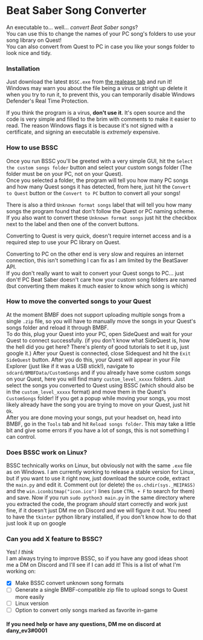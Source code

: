 # Beat Saber Song Converter
An executable to... well... _convert Beat Saber songs_?\
You can use this to change the names of your PC song's folders to use your song library on Quest!\
You can also convert from Quest to PC in case you like your songs folder to look nice and tidy.

### Installation
Just download the latest `BSSC.exe` from [the realease tab](https://github.com/danyev3/beat_saber_song_converter/releases/latest) and run it!\
Windows may warn you about the file being a virus or stright up delete it when you try to run it, to prevent this, you can temporarily disable Windows Defender's Real Time Protection.

If you think the program is a virus, **don't use it**. It's open source and the code is very simple and filled to the brim with comments to make it easier to read. The reason Windows flags it is because it's not signed with a certificate, and signing an executable is _extremely_ expensive.

### How to use BSSC
Once you run BSSC you'll be greeted with a very simple GUI, hit the `Select the custom songs folder` button and select your custom songs folder (The folder must be on your PC, not on your Quest).\
Once you selected a folder, the program will tell you how many PC songs and how many Quest songs it has detected, from here, just hit the `Convert to Quest` button or the `Convert to PC` button to convert all your songs!

There is also a third `Unknown format songs` label that will tell you how many songs the program found that don't follow the Quest or PC naming scheme.\
If you also want to convert these `Unknown format songs` just hit the checkbox next to the label and then one of the convert buttons.

Converting to Quest is very quick, doesn't require internet access and is a required step to use your PC library on Quest.

Converting to PC on the other end is very slow and requires an internet connection, this isn't something I can fix as I am limited by the BeatSaver API.\
If you don't really want to wait to convert your Quest songs to PC... just don't! PC Beat Saber doesn't care how your custom song folders are named (but converting them makes it much easier to know which song is which)

### How to move the converted songs to your Quest
At the moment BMBF does not support uploading multiple songs from a single `.zip` file, so you will have to manually move the songs in your Quest's songs folder and reload it through BMBF.\
To do this, plug your Quest into your PC, open SideQuest and wait for your Quest to connect successfully. (if you don't know what SideQuest is, how the hell did you get here? There's plenty of good tutorials to set it up, just google it.) After your Quest is connected, close Sidequest and hit the `Exit SideQuest` button. After you do this, your Quest will appear in your File Explorer (just like if it was a USB stick!), navigate to `sdcard/BMBFData/CustomSongs` and if you already have some custom songs on your Quest, here you will find many `custom_level_xxxxx` folders. Just select the songs you converted to Quest using BSSC (which should also be in the `custom_level_xxxxx` format) and move them in the Quest's `CustomSongs` folder! If you get a popup while moving your songs, you most likely already have the song you are trying to move on your Quest, just hit `Ok`.\
After you are done moving your songs, put your headset on, head into BMBF, go in the `Tools` tab and hit `Reload songs folder`. This may take a little bit and give some errors if you have a lot of songs, this is not something I can control.

### Does BSSC work on Linux?
BSSC technically works on Linux, but obviously not with the same `.exe` file as on Windows. I am currently working to release a stable version for Linux, but if you want to use it right now, just download the source code, extract the `main.py` and edit it. Comment out (or delete) the `os.chdir(sys._MEIPASS)` and the `win.iconbitmap("icon.ico")` lines (use `CTRL + F` to search for them) and save. Now if you run `sudo python3 main.py` in the same directory where you extracted the code, the program *should* start correctly and work just fine, if it doesn't just DM me on Discord and we will figure it out. You need to have the `tkinter` python library installed, if you don't know how to do that just look it up on google

### Can you add X feature to BSSC?
Yes! *I think*\
I am always trying to improve BSSC, so if you have any good ideas shoot me a DM on Discord and I'll see if I can add it!
This is a list of what I'm working on:
- [x] Make BSSC convert unknown song formats
- [ ] Generate a single BMBF-compatible zip file to upload songs to Quest more easily
- [ ] Linux version
- [ ] Option to convert only songs marked as favorite in-game

#### If you need help or have any questions, DM me on discord at dany_ev3#0001
